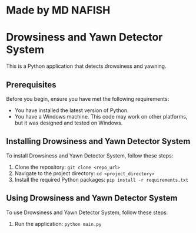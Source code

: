 # Made by MD NAFISH

# Drowsiness and Yawn Detector System

This is a Python application that detects drowsiness and yawning.

## Prerequisites

Before you begin, ensure you have met the following requirements:

* You have installed the latest version of Python.
* You have a Windows machine. This code may work on other platforms, but it was designed and tested on Windows.

## Installing Drowsiness and Yawn Detector System

To install Drowsiness and Yawn Detector System, follow these steps:

1. Clone the repository: `git clone <repo_url>`
2. Navigate to the project directory: `cd <project_directory>`
3. Install the required Python packages: `pip install -r requirements.txt`

## Using Drowsiness and Yawn Detector System

To use Drowsiness and Yawn Detector System, follow these steps:

1. Run the application: `python main.py`